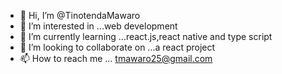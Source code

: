 - 👋 Hi, I’m @TinotendaMawaro
- 👀 I’m interested in ...web development 
- 🌱 I’m currently learning ...react.js,react native and type script
- 💞️ I’m looking to collaborate on ...a react project
- 📫 How to reach me ... tmawaro25@gmail.com 


<!---
TinotendaMawaro/TinotendaMawaro is a ✨ special ✨ repository because its `README.md` (this file) appears on your GitHub profile.
You can click the Preview link to take a look at your changes.
--->
